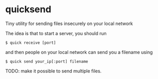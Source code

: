 quicksend
=========

Tiny utility for sending files insecurely on your local network

The idea is that to start a server, you should run

```
$ quick receive [port]
```

and then people on your local network can send you a filename using 

```
$ quick send your_ip[:port] filename
```

TODO: make it possible to send multiple files. 
